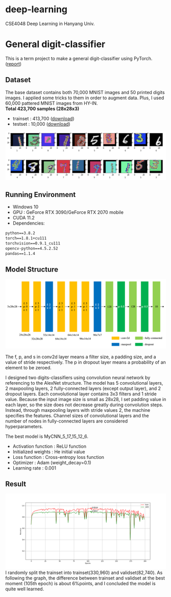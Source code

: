 # deep-learning
CSE4048 Deep Learning in Hanyang Univ.

# General digit-classifier
This is a term project to make a general digit-classifier using PyTorch. ([report](https://hy-kiera.gitbook.io/hayeong/general-digit-classifier))

## Dataset
The base dataset contains both 70,000 MNIST images and 50 printed digits images. I applied some tricks to them in order to augment data. Plus, I used 60,000 pattered MNIST images from HY-IN.  
<b>Total 423,700 samples (28x28x3)</b>
- trainset : 413,700 ([download](https://drive.google.com/file/d/1vwuXlnWszUiwddFGfQjGUwUDsdhiJbd2/view?usp=sharing))
- testset : 10,000 ([download](https://drive.google.com/file/d/1wfESebaD4FrtF7g72qMBN0wXvdkwv-xr/view?usp=sharing))

<img src="./imgs/data_sample.png">

## Running Environment
- Windows 10
- GPU : GeForce RTX 3090/GeForce RTX 2070 mobile
- CUDA 11.2
- Dependencies:
```
python==3.8.2
torch==1.8.1+cu111
torchvision==0.9.1_cu111
opencv-python==4.5.2.52
pandas==1.1.4
```


## Model Structure
<img src="./imgs/final_model.png">


The f, p, and s in conv2d layer means a filter size, a padding size, and a value of stride respectively. The p in dropout layer means a probability of an element to be zeroed.  


I designed two digits-classifiers using convolution neural network by referencing to the AlexNet structure. The model has 5 convolutional layers, 2 maxpooling layers, 2 fully-connected layers (except output layer), and 2 dropout layers. Each convolutional layer contains 3x3 filters and 1 stride value. Because the input image size is small as 28x28, I set padding value in each layer, so the size does not decrease greatly during convolution steps. Instead, through maxpooling layers with stride values 2, the machine specifies the features. Channel sizes of convolutional layers and the number of nodes in fully-connected layers are considered hyperparameters.

The best model is MyCNN_5_17_15_12_6.  

- Activation function : ReLU function  
- Initialized weights : He initial value  
- Loss function : Cross-entropy loss function  
- Optimizer : Adam (weight_decay=0.1)  
- Learning rate : 0.001


## Result
<img src="./imgs/comparison_train_valid_acc.png">  
I randomly split the trainset into trainset(330,960) and validset(82,740). As following the graph, the difference between trainset and validset at the best moment (105th epoch) is about 6%points, and I concluded the model is quite well learned.
